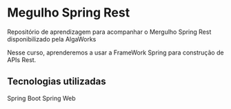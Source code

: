# Megulho Spring Rest

Repositório de aprendizagem para acompanhar o Mergulho Spring Rest 
disponibilizado pela AlgaWorks

Nesse curso, aprenderemos a usar a FrameWork Spring para construção de APIs
Rest.

## Tecnologias utilizadas

Spring Boot
Spring Web
